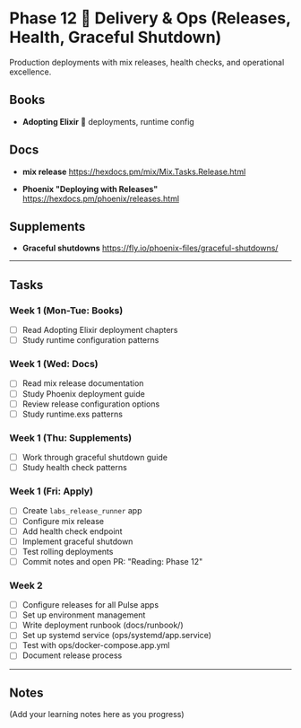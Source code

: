 # Phase 12  Delivery & Ops (Releases, Health, Graceful Shutdown)

Production deployments with mix releases, health checks, and operational excellence.

## Books
- **Adopting Elixir**  deployments, runtime config

## Docs
- **mix release**
  https://hexdocs.pm/mix/Mix.Tasks.Release.html

- **Phoenix "Deploying with Releases"**
  https://hexdocs.pm/phoenix/releases.html

## Supplements
- **Graceful shutdowns**
  https://fly.io/phoenix-files/graceful-shutdowns/

---

## Tasks

### Week 1 (Mon-Tue: Books)
- [ ] Read Adopting Elixir deployment chapters
- [ ] Study runtime configuration patterns

### Week 1 (Wed: Docs)
- [ ] Read mix release documentation
- [ ] Study Phoenix deployment guide
- [ ] Review release configuration options
- [ ] Study runtime.exs patterns

### Week 1 (Thu: Supplements)
- [ ] Work through graceful shutdown guide
- [ ] Study health check patterns

### Week 1 (Fri: Apply)
- [ ] Create `labs_release_runner` app
- [ ] Configure mix release
- [ ] Add health check endpoint
- [ ] Implement graceful shutdown
- [ ] Test rolling deployments
- [ ] Commit notes and open PR: "Reading: Phase 12"

### Week 2
- [ ] Configure releases for all Pulse apps
- [ ] Set up environment management
- [ ] Write deployment runbook (docs/runbook/)
- [ ] Set up systemd service (ops/systemd/app.service)
- [ ] Test with ops/docker-compose.app.yml
- [ ] Document release process

---

## Notes

(Add your learning notes here as you progress)
